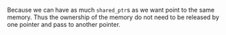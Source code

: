 Because we can have as much `shared_ptr`s as we want point to the same memory. Thus the ownership of the memory do not need to be released by one pointer and pass to another pointer.
